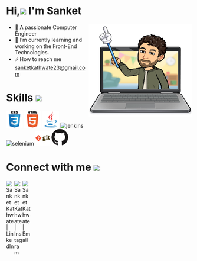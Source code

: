 <h1 align="left">Hi,<img src = "https://raw.githubusercontent.com/MartinHeinz/MartinHeinz/master/wave.gif" width = 50px> I'm Sanket</h1>

<img align="right" src="Sanket1.png" width="280" height="250"/>

- 👀 A passionate Computer Engineer
- 🌱 I’m currently learning and working on the Front-End Technologies.
- ⚡ How to reach me sanketkathwate23@gmail.com

<h1> Skills <img src = "https://media2.giphy.com/media/QssGEmpkyEOhBCb7e1/giphy.gif?cid=ecf05e47a0n3gi1bfqntqmob8g9aid1oyj2wr3ds3mg700bl&rid=giphy.gif" width = 32px> </h1>
<p align="left">
  <img alt="css3" src="https://raw.githubusercontent.com/devicons/devicon/master/icons/css3/css3-original-wordmark.svg" width="45" height="45"/>
  <img alt="html5" src="https://raw.githubusercontent.com/devicons/devicon/master/icons/html5/html5-original-wordmark.svg" width="45" height="45"/>
  <img alt="java" src="https://raw.githubusercontent.com/devicons/devicon/master/icons/java/java-original.svg" width="45" height="45"/>
  <img alt="jenkins" src="https://www.vectorlogo.zone/logos/jenkins/jenkins-icon.svg" width="45" height="45"/>
  <img alt="selenium" src="https://raw.githubusercontent.com/detain/svg-logos/780f25886640cef088af994181646db2f6b1a3f8/svg/selenium-logo.svg" width="45" height="45"/>
  <img alt="Git" src="https://raw.githubusercontent.com/github/explore/80688e429a7d4ef2fca1e82350fe8e3517d3494d/topics/git/git.png" width="40px" />
  <img alt="GitHub" src="https://raw.githubusercontent.com/github/explore/78df643247d429f6cc873026c0622819ad797942/topics/github/github.png" width="45" height="45"/>
</p>

<h1> Connect with me <img src='https://raw.githubusercontent.com/ShahriarShafin/ShahriarShafin/main/Assets/handshake.gif' width="100px"> </h1>
  <img align="left" alt="SanketKathwate | LinkedIn" width="22px" src="https://cdn.jsdelivr.net/npm/simple-icons@v3/icons/linkedin.svg" />
  <img align="left" alt="SanketKathwate | Instagram" width="22px" src="https://cdn.jsdelivr.net/npm/simple-icons@v3/icons/instagram.svg" />
  <img align="left" alt="SanketKathwate | Email" width="22px" src="https://www.iconsdb.com/icons/preview/black/email-xxl.png" />

